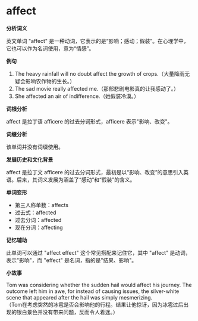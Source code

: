 # affect

**分析词义**

  

英文单词 "affect" 是一种动词，它表示的是“影响；感动；假装”。在心理学中，它也可以作为名词使用，意为“情感”。

  

**例句**

  

1.  The heavy rainfall will no doubt affect the growth of crops.（大量降雨无疑会影响农作物的生长。）
2.  The sad movie really affected me.（那部悲剧电影真的让我感动了。）
3.  She affected an air of indifference.（她假装冷漠。）

  

**词根分析**

  

affect 是拉丁语 afficere 的过去分词形式，afficere 表示"影响、改变"。

  

**词缀分析**

  

该单词并没有词缀使用。

  

**发展历史和文化背景**

  

affect 是拉丁文 afficere 的过去分词形式，最初是以“影响、改变”的意思引入英语。后来，其词义发展为涵盖了“感动”和“假装”的含义。

  

**单词变形**

  

*   第三人称单数：affects
*   过去式：affected
*   过去分词：affected
*   现在分词：affecting

  

**记忆辅助**

  

此单词可以通过 "affect effect" 这个常见搭配来记住它，其中 "affect" 是动词，表示"影响"，而 "effect" 是名词，指的是"结果、影响"。

  

**小故事**

  

Tom was considering whether the sudden hail would affect his journey. The outcome left him in awe, for instead of causing issues, the silver-white scene that appeared after the hail was simply mesmerizing.  
（Tom在考虑突然的冰雹是否会影响他的行程。结果让他惊讶，因为冰雹过后出现的银白景色并没有带来问题，反而令人着迷。）
